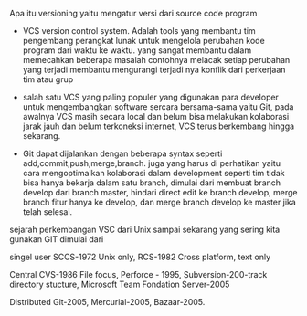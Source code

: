 Apa itu versioning
yaitu mengatur versi dari source code program

- VCS version control system. Adalah tools yang membantu tim pengembang perangkat lunak untuk mengelola perubahan kode program dari waktu ke waktu. yang sangat membantu   dalam memecahkan beberapa masalah contohnya melacak setiap perubahan yang terjadi membantu mengurangi terjadi nya konflik dari perkerjaan tim atau grup

- salah satu VCS yang paling populer yang digunakan para developer untuk mengembangkan software sercara bersama-sama yaitu Git, pada awalnya VCS masih secara local dan     belum bisa melakukan kolaborasi jarak jauh dan belum terkoneksi internet, VCS terus berkembang hingga sekarang.

- Git dapat dijalankan dengan beberapa syntax seperti add,commit,push,merge,branch. juga yang harus di perhatikan yaitu cara mengoptimalkan kolaborasi dalam development   seperti tim tidak bisa hanya bekarja dalam satu branch, dimulai dari membuat branch develop dari branch master, hindari direct edit ke branch develop, merge branch       fitur hanya ke develop, dan merge branch develop ke master jika telah selesai.

sejarah perkembangan VSC dari Unix sampai sekarang yang sering kita gunakan GIT
dimulai dari 

singel user SCCS-1972 Unix only,  RCS-1982 Cross platform,  text only

Central CVS-1986 File focus,  Perforce - 1995,  Subversion-200-track directory stucture,  Microsoft Team Fondation Server-2005

Distributed Git-2005,  Mercurial-2005,  Bazaar-2005.
